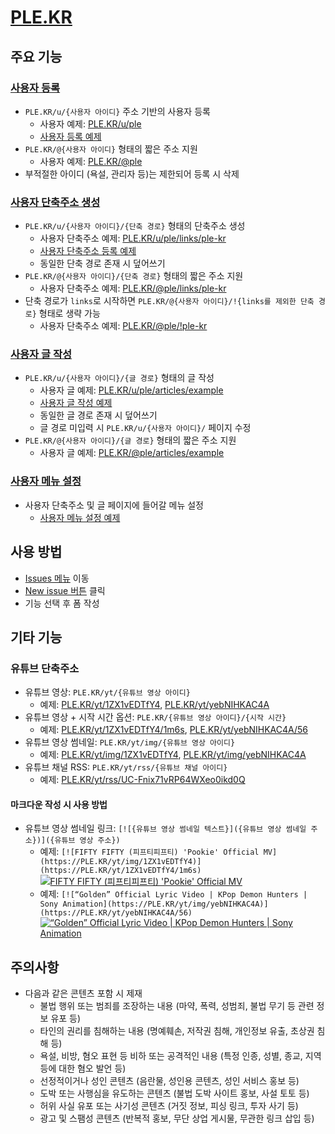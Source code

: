 # [PLE.KR](https://ple.kr)

## 주요 기능

### [사용자 등록](https://github.com/OUS-KR/PLE.KR/issues/new?template=01-user-register-by-issue.yml)

- `PLE.KR/u/{사용자 아이디}` 주소 기반의 사용자 등록
  - 사용자 예제: [PLE.KR/u/ple](https://ple.kr/u/ple)
  - [사용자 등록 예제](https://github.com/OUS-KR/PLE.KR/issues/1)
- `PLE.KR/@{사용자 아이디}` 형태의 짧은 주소 지원
  - 사용자 예제: [PLE.KR/@ple](https://ple.kr/@ple)
- 부적절한 아이디 (욕설, 관리자 등)는 제한되어 등록 시 삭제

### [사용자 단축주소 생성](https://github.com/OUS-KR/PLE.KR/issues/new?template=02-user-short-url-register-by-issue.yml)

- `PLE.KR/u/{사용자 아이디}/{단축 경로}` 형태의 단축주소 생성
  - 사용자 단축주소 예제: [PLE.KR/u/ple/links/ple-kr](https://ple.kr/u/ple/links/ple-kr)
  - [사용자 단축주소 등록 예제](https://github.com/OUS-KR/PLE.KR/issues/2)
  - 동일한 단축 경로 존재 시 덮어쓰기
- `PLE.KR/@{사용자 아이디}/{단축 경로}` 형태의 짧은 주소 지원
  - 사용자 단축주소 예제: [PLE.KR/@ple/links/ple-kr](https://ple.kr/@ple/links/ple-kr)
- 단축 경로가 `links`로 시작하면 `PLE.KR/@{사용자 아이디}/!{links를 제외한 단축 경로}` 형태로 생략 가능
  - 사용자 단축주소 예제: [PLE.KR/@ple/!ple-kr](https://ple.kr/@ple/!ple-kr)

### [사용자 글 작성](https://github.com/OUS-KR/PLE.KR/issues/new?template=03-user-article-writing-by-issue.yml)

- `PLE.KR/u/{사용자 아이디}/{글 경로}` 형태의 글 작성
  - 사용자 글 예제: [PLE.KR/u/ple/articles/example](https://ple.kr/u/ple/articles/example)
  - [사용자 글 작성 예제](https://github.com/OUS-KR/PLE.KR/issues/3)
  - 동일한 글 경로 존재 시 덮어쓰기
  - 글 경로 미입력 시 `PLE.KR/u/{사용자 아이디}/` 페이지 수정
- `PLE.KR/@{사용자 아이디}/{글 경로}` 형태의 짧은 주소 지원
  - 사용자 글 예제: [PLE.KR/@ple/articles/example](https://ple.kr/@ple/articles/example)
 
### [사용자 메뉴 설정](https://github.com/OUS-KR/PLE.KR/issues/new?template=04-user-menu-setting-by-issue.yml)

- 사용자 단축주소 및 글 페이지에 들어갈 메뉴 설정
  - [사용자 메뉴 설정 예제](https://github.com/OUS-KR/PLE.KR/issues/4)

## 사용 방법

- [Issues 메뉴](https://github.com/OUS-KR/PLE.KR/issues) 이동
- [New issue 버튼](https://github.com/OUS-KR/PLE.KR/issues/new/choose) 클릭
- 기능 선택 후 폼 작성

## 기타 기능

### 유튜브 단축주소

- 유튜브 영상: `PLE.KR/yt/{유튜브 영상 아이디}`
  - 예제: [PLE.KR/yt/1ZX1vEDTfY4](https://ple.kr/yt/1ZX1vEDTfY4), [PLE.KR/yt/yebNIHKAC4A](https://ple.kr/yt/yebNIHKAC4A)
- 유튜브 영상 + 시작 시간 옵션: `PLE.KR/{유튜브 영상 아이디}/{시작 시간}`
  - 예제: [PLE.KR/yt/1ZX1vEDTfY4/1m6s](https://ple.kr/yt/1ZX1vEDTfY4/1m6s), [PLE.KR/yt/yebNIHKAC4A/56](https://ple.kr/yt/yebNIHKAC4A/56)
- 유튜브 영상 썸네일: `PLE.KR/yt/img/{유튜브 영상 아이디}`
  - 예제: [PLE.KR/yt/img/1ZX1vEDTfY4](https://ple.kr/yt/img/1ZX1vEDTfY4), [PLE.KR/yt/img/yebNIHKAC4A](https://ple.kr/yt/img/yebNIHKAC4A)
- 유튜브 채널 RSS: `PLE.KR/yt/rss/{유튜브 채널 아이디}`
  - 예제: [PLE.KR/yt/rss/UC-Fnix71vRP64WXeo0ikd0Q](https://ple.kr/yt/rss/UC-Fnix71vRP64WXeo0ikd0Q)

#### 마크다운 작성 시 사용 방법

- 유튜브 영상 썸네일 링크: `[![{유튜브 영상 썸네일 텍스트}]({유튜브 영상 썸네일 주소})]({유튜브 영상 주소})`
  - 예제: `[![FIFTY FIFTY (피프티피프티) 'Pookie' Official MV](https://PLE.KR/yt/img/1ZX1vEDTfY4)](https://PLE.KR/yt/1ZX1vEDTfY4/1m6s)`
  [![FIFTY FIFTY (피프티피프티) 'Pookie' Official MV](https://PLE.KR/yt/img/1ZX1vEDTfY4)](https://PLE.KR/yt/1ZX1vEDTfY4/1m6s)
  - 예제: `[![“Golden” Official Lyric Video | KPop Demon Hunters | Sony Animation](https://PLE.KR/yt/img/yebNIHKAC4A)](https://PLE.KR/yt/yebNIHKAC4A/56)`
  [![“Golden” Official Lyric Video | KPop Demon Hunters | Sony Animation](https://PLE.KR/yt/img/yebNIHKAC4A)](https://PLE.KR/yt/yebNIHKAC4A/56)

## 주의사항

- 다음과 같은 콘텐츠 포함 시 제재
  - 불법 행위 또는 범죄를 조장하는 내용 (마약, 폭력, 성범죄, 불법 무기 등 관련 정보 유포 등)
  - 타인의 권리를 침해하는 내용 (명예훼손, 저작권 침해, 개인정보 유출, 초상권 침해 등)
  - 욕설, 비방, 혐오 표현 등 비하 또는 공격적인 내용 (특정 인종, 성별, 종교, 지역 등에 대한 혐오 발언 등)
  - 선정적이거나 성인 콘텐츠 (음란물, 성인용 콘텐츠, 성인 서비스 홍보 등)
  - 도박 또는 사행심을 유도하는 콘텐츠 (불법 도박 사이트 홍보, 사설 토토 등)
  - 허위 사실 유포 또는 사기성 콘텐츠 (거짓 정보, 피싱 링크, 투자 사기 등)
  - 광고 및 스팸성 콘텐츠 (반복적 홍보, 무단 상업 게시물, 무관한 링크 삽입 등)